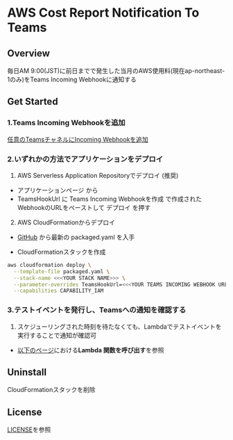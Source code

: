 # AWS Cost Report Notification To Teams
## Overview
毎日AM 9:00(JST)に前日までで発生した当月のAWS使用料(現在ap-northeast-1のみ)をTeams Incoming Webhookに通知する

## Get Started

### 1.Teams Incoming Webhookを追加
[任意のTeamsチャネルにIncoming Webhookを追加](https://docs.microsoft.com/ja-jp/microsoftteams/platform/webhooks-and-connectors/how-to/add-incoming-webhook#add-an-incoming-webhook-to-a-teams-channel)

### 2.いずれかの方法でアプリケーションをデプロイ
1. AWS Serverless Application Repositoryでデプロイ (推奨)
* アプリケーションページ から
* TeamsHookUrl に Teams Incoming Webhookを作成 で作成されたWebhookのURLをペーストして デプロイ を押す

2. AWS CloudFormationからデプロイ
* [GitHub](https://github.com/mihoshima278/costreport-notification-to-teams) から最新の packaged.yaml を入手

* CloudFormationスタックを作成

```bash
aws cloudformation deploy \
  --template-file packaged.yaml \
  --stack-name <<<YOUR STACK NAME>>> \
  --parameter-overrides TeamsHookUrl=<<<YOUR TEAMS INCOMING WEBHOOK URL>>> \
  --capabilities CAPABILITY_IAM
```

### 3.テストイベントを発行し、Teamsへの通知を確認する
1. スケジューリングされた時刻を待たなくても、Lambdaでテストイベントを実行することで通知が確認可
* [以下のページ](https://docs.aws.amazon.com/ja_jp/lambda/latest/dg/getting-started-create-function.html)における**Lambda 関数を呼び出す**を参照

## Uninstall
CloudFormationスタックを削除

## License
[LICENSE](./LICENSE)を参照
